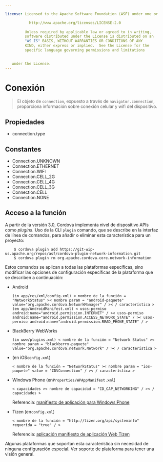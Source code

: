 ```yaml
---

license: Licensed to the Apache Software Foundation (ASF) under one or more contributor license agreements. See the NOTICE file distributed with this work for additional information regarding copyright ownership. The ASF licenses this file to you under the Apache License, Version 2.0 (the "License"); you may not use this file except in compliance with the License. You may obtain a copy of the License at

           http://www.apache.org/licenses/LICENSE-2.0
    
         Unless required by applicable law or agreed to in writing,
         software distributed under the License is distributed on an
         "AS IS" BASIS, WITHOUT WARRANTIES OR CONDITIONS OF ANY
         KIND, either express or implied.  See the License for the
         specific language governing permissions and limitations
    

   under the License.
---
```


# Conexión

> El objeto de `connection`, expuesto a través de `navigator.connection`, proporciona información sobre conexión celular y wifi del dispositivo.

## Propiedades

*   connection.type

## Constantes

*   Connection.UNKNOWN
*   Connection.ETHERNET
*   Connection.WIFI
*   Connection.CELL_2G
*   Connection.CELL_4G
*   Connection.CELL_3G
*   Connection.CELL
*   Connection.NONE

## Acceso a la función

A partir de la versión 3.0, Cordova implementa nivel de dispositivo APIs como *plugins*. Uso de la CLI `plugin` comando, que se describe en la interfaz de línea de comandos, para añadir o eliminar esta característica para un proyecto:

        $ cordova plugin add https://git-wip-us.apache.org/repos/asf/cordova-plugin-network-information.git
        $ cordova plugin rm org.apache.cordova.core.network-information
    

Estos comandos se aplican a todas las plataformas específicas, sino modificar las opciones de configuración específicas de la plataforma que se describen a continuación:

*   Android
    
        (in app/res/xml/config.xml) < nombre de la función = "NetworkStatus" >< nombre param = "android-paquete" value="org.apache.cordova.NetworkManager" / >< / característica > (en app/AndroidManifest.xml) < usos-permiso android:name="android.permission.INTERNET" / >< usos-permiso android:name="android.permission.ACCESS_NETWORK_STATE" / >< usos-permiso android:name="android.permission.READ_PHONE_STATE" / >
        

*   BlackBerry WebWorks
    
        (in www/plugins.xml) < nombre de la función = "Network Status" >< nombre param = "blackberry-paquete" value="org.apache.cordova.network.Network" / >< / característica >
        

*   (en iOS`config.xml`)
    
        < nombre de la función = "NetworkStatus" >< nombre param = "ios-paquete" value = "CDVConnection" / >< / característica >
        

*   Windows Phone (en`Properties/WPAppManifest.xml`)
    
        < capacidades >< nombre de capacidad = "ID_CAP_NETWORKING" / >< / capacidades >
        
    
    Referencia: [manifiesto de aplicación para Windows Phone][1]

*   Tizen (en`config.xml`)
    
        < nombre de la función = "http://tizen.org/api/systeminfo" requerida = "true" / >
        
    
    Referencia: [aplicación manifiesto de aplicación Web Tizen][2]

 [1]: http://msdn.microsoft.com/en-us/library/ff769509%28v=vs.92%29.aspx
 [2]: https://developer.tizen.org/help/topic/org.tizen.help.gs/Creating%20a%20Project.html?path=0_1_1_3#8814682_CreatingaProject-EditingconfigxmlFeatures

Algunas plataformas que soportan esta característica sin necesidad de ninguna configuración especial. Ver soporte de plataforma para tener una visión general.